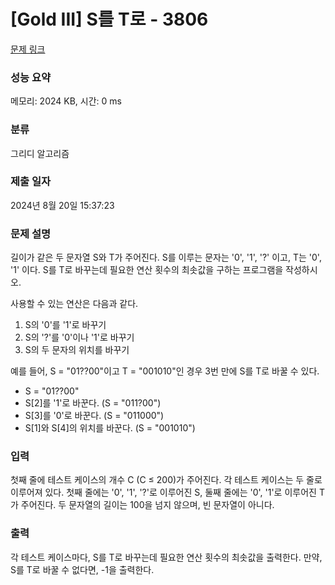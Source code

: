 # [Gold III] S를 T로 - 3806 

[문제 링크](https://www.acmicpc.net/problem/3806) 

### 성능 요약

메모리: 2024 KB, 시간: 0 ms

### 분류

그리디 알고리즘

### 제출 일자

2024년 8월 20일 15:37:23

### 문제 설명

<p>길이가 같은 두 문자열 S와 T가 주어진다. S를 이루는 문자는 '0', '1', '?' 이고, T는 '0', '1' 이다. S를 T로 바꾸는데 필요한 연산 횟수의 최솟값을 구하는 프로그램을 작성하시오.</p>

<p>사용할 수 있는 연산은 다음과 같다.</p>

<ol>
	<li>S의 '0'를 '1'로 바꾸기</li>
	<li>S의 '?'를 '0'이나 '1'로 바꾸기</li>
	<li>S의 두 문자의 위치를 바꾸기</li>
</ol>

<p>예를 들어, S = "01??00"이고 T = "001010"인 경우 3번 만에 S를 T로 바꿀 수 있다.</p>

<ul>
	<li>S = "01??00"</li>
	<li>S[2]를 '1'로 바꾼다. (S = "011?00")</li>
	<li>S[3]를 '0'로 바꾼다. (S = "011000")</li>
	<li>S[1]와 S[4]의 위치를 바꾼다. (S = "001010")</li>
</ul>

### 입력 

 <p>첫째 줄에 테스트 케이스의 개수 C (C ≤ 200)가 주어진다. 각 테스트 케이스는 두 줄로 이루어져 있다. 첫째 줄에는 '0', '1', '?'로 이루어진 S, 둘째 줄에는 '0', '1'로 이루어진 T가 주어진다. 두 문자열의 길이는 100을 넘지 않으며, 빈 문자열이 아니다.</p>

### 출력 

 <p>각 테스트 케이스마다, S를 T로 바꾸는데 필요한 연산 횟수의 최솟값을 출력한다. 만약, S를 T로 바꿀 수 없다면, -1을 출력한다.</p>

